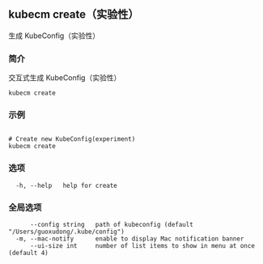## kubecm create（实验性）

生成 KubeConfig（实验性）

### 简介

交互式生成 KubeConfig（实验性）

```
kubecm create
```

### 示例

```

# Create new KubeConfig(experiment)
kubecm create

```

### 选项

```
  -h, --help   help for create
```

### 全局选项

```
      --config string   path of kubeconfig (default "/Users/guoxudong/.kube/config")
  -m, --mac-notify      enable to display Mac notification banner
      --ui-size int     number of list items to show in menu at once (default 4)
```

